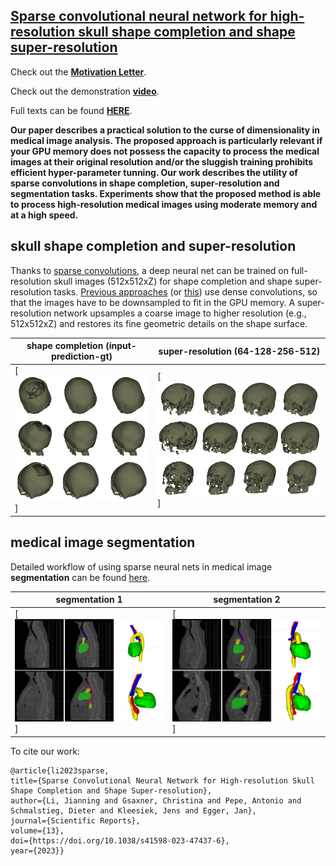 
## [Sparse convolutional neural network for high-resolution skull shape completion and shape super-resolution](https://www.nature.com/articles/s41598-023-47437-6)

Check out the [**Motivation Letter**](https://dl.dropboxusercontent.com/s/2cit5cue7e1u557/notes.txt?dl=0).

Check out the demonstration [**video**](https://www.techrxiv.org/articles/preprint/Sparse_Convolutional_Neural_Networks_for_Medical_Image_Analysis/19137518?file=34041689).

Full texts can be found [**HERE**](https://www.nature.com/articles/s41598-023-47437-6).

**Our paper describes a practical solution to the curse of dimensionality in medical image analysis. The proposed approach is particularly relevant if your GPU memory does not possess the capacity to process the medical images at their original resolution and/or the sluggish training prohibits efficient hyper-parameter tunning. Our work describes the utility of sparse convolutions in shape completion, super-resolution and segmentation tasks. Experiments show that the proposed method is able to process high-resolution medical images using moderate memory and at a high speed.**


## skull shape completion and super-resolution
Thanks to [sparse convolutions](https://nvidia.github.io/MinkowskiEngine/overview.html), a deep neural net can be trained on full-resolution skull images (512x512xZ) for shape completion and shape super-resolution tasks. [Previous approaches](https://ieeexplore.ieee.org/document/9420655) (or [this](https://www.sciencedirect.com/science/article/abs/pii/S1361841523001251)) use dense convolutions, so that the images have to be downsampled to fit in the GPU memory. A super-resolution network upsamples a coarse image to higher resolution (e.g., 512x512xZ) and restores its fine geometric details on the shape surface.

| shape completion (input-prediction-gt)|super-resolution (64-128-256-512)|
| ------      | ------ |
|[![skull shape completion](https://github.com/Jianningli/SparseCNN/blob/main/images/github1.png)] |  [![skull shape super-resolution](https://github.com/Jianningli/SparseCNN/blob/main/images/github2.png)]|



## medical image segmentation

Detailed workflow of using sparse neural nets in medical image **segmentation** can be found [here](https://static-content.springer.com/esm/art%3A10.1038%2Fs41598-023-47437-6/MediaObjects/41598_2023_47437_MOESM1_ESM.pdf).


| segmentation 1|segmentation 2|
| ------      | ------ |
|[![segmentation](https://github.com/Jianningli/SparseCNN/blob/main/images/github4.png)] |  [![segmentation](https://github.com/Jianningli/SparseCNN/blob/main/images/github5.png)]|




To cite our work:

```
@article{li2023sparse,
title={Sparse Convolutional Neural Network for High-resolution Skull Shape Completion and Shape Super-resolution},
author={Li, Jianning and Gsaxner, Christina and Pepe, Antonio and Schmalstieg, Dieter and Kleesiek, Jens and Egger, Jan},
journal={Scientific Reports},
volume={13},
doi={https://doi.org/10.1038/s41598-023-47437-6},
year={2023}}
```


